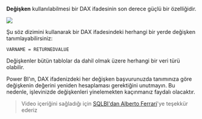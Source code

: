 **Değişken** kullanılabilmesi bir DAX ifadesinin son derece güçlü bir özelliğidir.

![](media/7-4-dax-expressions/dax-variables_1.png)

Şu söz dizimini kullanarak bir DAX ifadesindeki herhangi bir yerde değişken tanımlayabilirsiniz:

    VARNAME = RETURNEDVALUE

Değişkenler bütün tablolar da dahil olmak üzere herhangi bir veri türü olabilir.

Power BI'ın, DAX ifadenizdeki her değişken başvurunuzda tanımınıza göre değişkenin değerini yeniden hesaplaması gerektiğini unutmayın. Bu nedenle, işlevinizde değişkenleri yinelemekten kaçınmanız faydalı olacaktır.

> Video içeriğini sağladığı için [SQLBI'dan Alberto Ferrari](http://www.sqlbi.com/learning-dax/?utm_source=powerbi&utm_medium=marketing&utm_campaign=after-summit)'ye teşekkür ederiz
> 
> 


